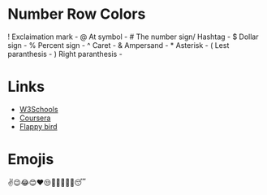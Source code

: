 # Number Row Colors
! Exclaimation mark -
@ At symbol -
\# The number sign/ Hashtag -
$ Dollar sign - 
% Percent sign -
^ Caret -
& Ampersand -
\* Asterisk -
( Lest paranthesis -
) Right paranthesis -
# Links
* [W3Schools](https://www.w3schools.com/)
* [Coursera](https://www.coursera.org/)
* [Flappy bird](https://flappybird.io/)
# Emojis
✌️😉😂😊❤️😒😶‍🌫️🙄🫥🥱😴
